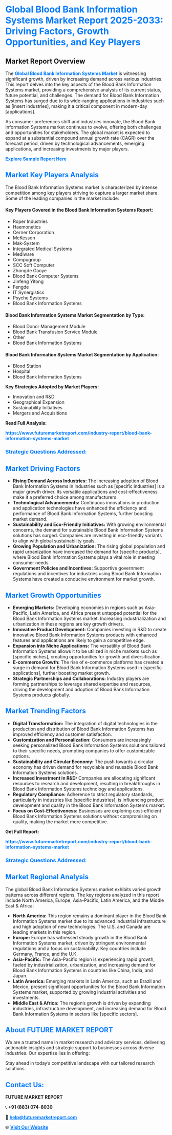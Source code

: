 <h1 style="color: #007BFF;">Global Blood Bank Information Systems Market Report 2025-2033: Driving Factors, Growth Opportunities, and Key Players</h1>

<section id="overview">
<h2>Market Report Overview</h2>
<p>The <a href="https://www.futuremarketreport.com/industry-report/blood-bank-information-systems-market" style="color: #007BFF; text-decoration: none;"><strong>Global Blood Bank Information Systems Market</strong></a> is witnessing significant growth, driven by increasing demand across various industries. This report delves into the key aspects of the Blood Bank Information Systems market, providing a comprehensive analysis of its current status, future potential, and challenges. The demand for Blood Bank Information Systems has surged due to its wide-ranging applications in industries such as [insert industries], making it a critical component in modern-day [applications].</p>
<p>As consumer preferences shift and industries innovate, the Blood Bank Information Systems market continues to evolve, offering both challenges and opportunities for stakeholders. The global market is expected to expand at a substantial compound annual growth rate (CAGR) over the forecast period, driven by technological advancements, emerging applications, and increasing investments by major players.</p>
</section>

<section id="overview">
<p><a href="https://www.futuremarketreport.com/request-sample/reportId=98973" style="color: #007BFF; text-decoration: none;"><strong>Explore Sample Report Here</strong></a></p>
</section>

<section id="key-players">
<h2 style="color: #007BFF;">Market Key Players Analysis</h2>
<p>The Blood Bank Information Systems market is characterized by intense competition among key players striving to capture a larger market share. Some of the leading companies in the market include:</p>
<h4>Key Players Covered in the Blood Bank Information Systems Report:</h4>
<ul><li>Roper Industries</li><li>Haemonetics</li><li>Cerner Corporation</li><li>McKesson</li><li>Mak-System</li><li>Integrated Medical Systems</li><li>Mediware</li><li>Compugroup</li><li>SCC Soft Computer</li><li>Zhongde Gaoye</li><li>Blood Bank Computer Systems</li><li>Jinfeng Yitong</li><li>Fengde</li><li>IT Synergistics</li><li>Psyche Systems</li><li>Blood Bank Information Systems</li></ul>
<h4>Blood Bank Information Systems Market Segmentation by Type:</h4>
<ul><li>Blood Donor Management Module</li><li>Blood Bank Transfusion Service Module</li><li>Other</li><li>Blood Bank Information Systems</li></ul>

<h4>Blood Bank Information Systems Market Segmentation by Application:</h4>
<ul><li>Blood Station</li><li>Hospital</li><li>Blood Bank Information Systems</li></ul>
<p><strong>Key Strategies Adopted by Market Players:</strong></p>
<ul>
<li>Innovation and R&D</li>
<li>Geographical Expansion</li>
<li>Sustainability Initiatives</li>
<li>Mergers and Acquisitions</li>
</ul>
</section>

<section>
<p><strong>Read Full Analysis: </strong></p><a href="https://www.futuremarketreport.com/industry-report/blood-bank-information-systems-market" style="color: #007BFF; text-decoration: none;"><strong>https://www.futuremarketreport.com/industry-report/blood-bank-information-systems-market</strong></a>
<h3 style="color: #007BFF;">Strategic Questions Addressed:</h3>
</section>

<section id="driving-factors">
<h2 style="color: #007BFF;">Market Driving Factors</h2>
<ul>
<li><strong>Rising Demand Across Industries:</strong> The increasing adoption of Blood Bank Information Systems in industries such as [specific industries] is a major growth driver. Its versatile applications and cost-effectiveness make it a preferred choice among manufacturers.</li>
<li><strong>Technological Advancements:</strong> Continuous innovations in production and application technologies have enhanced the efficiency and performance of Blood Bank Information Systems, further boosting market demand.</li>
<li><strong>Sustainability and Eco-Friendly Initiatives:</strong> With growing environmental concerns, the demand for sustainable Blood Bank Information Systems solutions has surged. Companies are investing in eco-friendly variants to align with global sustainability goals.</li>
<li><strong>Growing Population and Urbanization:</strong> The rising global population and rapid urbanization have increased the demand for [specific products], where Blood Bank Information Systems plays a vital role in meeting consumer needs.</li>
<li><strong>Government Policies and Incentives:</strong> Supportive government regulations and incentives for industries using Blood Bank Information Systems have created a conducive environment for market growth.</li>
</ul>
</section>

<section id="growth-opportunities">
<h2 style="color: #007BFF;">Market Growth Opportunities</h2>
<ul>
<li><strong>Emerging Markets:</strong> Developing economies in regions such as Asia-Pacific, Latin America, and Africa present untapped potential for the Blood Bank Information Systems market. Increasing industrialization and urbanization in these regions are key growth drivers.</li>
<li><strong>Innovative Product Development:</strong> Companies investing in R&D to create innovative Blood Bank Information Systems products with enhanced features and applications are likely to gain a competitive edge.</li>
<li><strong>Expansion into Niche Applications:</strong> The versatility of Blood Bank Information Systems allows it to be utilized in niche markets such as [specific niches], creating opportunities for growth and diversification.</li>
<li><strong>E-commerce Growth:</strong> The rise of e-commerce platforms has created a surge in demand for Blood Bank Information Systems used in [specific applications], further boosting market growth.</li>
<li><strong>Strategic Partnerships and Collaborations:</strong> Industry players are forming partnerships to leverage shared expertise and resources, driving the development and adoption of Blood Bank Information Systems products globally.</li>
</ul>
</section>

<section id="trending-factors">
<h2 style="color: #007BFF;">Market Trending Factors</h2>
<ul>
<li><strong>Digital Transformation:</strong> The integration of digital technologies in the production and distribution of Blood Bank Information Systems has improved efficiency and customer satisfaction.</li>
<li><strong>Customization and Personalization:</strong> Consumers are increasingly seeking personalized Blood Bank Information Systems solutions tailored to their specific needs, prompting companies to offer customizable options.</li>
<li><strong>Sustainability and Circular Economy:</strong> The push towards a circular economy has driven demand for recyclable and reusable Blood Bank Information Systems solutions.</li>
<li><strong>Increased Investment in R&D:</strong> Companies are allocating significant resources to research and development, resulting in breakthroughs in Blood Bank Information Systems technology and applications.</li>
<li><strong>Regulatory Compliance:</strong> Adherence to strict regulatory standards, particularly in industries like [specific industries], is influencing product development and quality in the Blood Bank Information Systems market.</li>
<li><strong>Focus on Cost-Effectiveness:</strong> Businesses are exploring cost-efficient Blood Bank Information Systems solutions without compromising on quality, making the market more competitive.</li>
</ul>
</section>

<section>
<p><strong>Get Full Report: </strong></p><a href="https://www.futuremarketreport.com/industry-report/blood-bank-information-systems-market" style="color: #007BFF; text-decoration: none;"><strong>https://www.futuremarketreport.com/industry-report/blood-bank-information-systems-market</strong></a>
<h3 style="color: #007BFF;">Strategic Questions Addressed:</h3>
</section>


<section id="regional-analysis">
<h2 style="color: #007BFF;">Market Regional Analysis</h2>
<p>The global Blood Bank Information Systems market exhibits varied growth patterns across different regions. The key regions analyzed in this report include North America, Europe, Asia-Pacific, Latin America, and the Middle East & Africa:</p>
<ul>
<li><strong>North America:</strong> This region remains a dominant player in the Blood Bank Information Systems market due to its advanced industrial infrastructure and high adoption of new technologies. The U.S. and Canada are leading markets in this region.</li>
<li><strong>Europe:</strong> Europe has witnessed steady growth in the Blood Bank Information Systems market, driven by stringent environmental regulations and a focus on sustainability. Key countries include Germany, France, and the U.K.</li>
<li><strong>Asia-Pacific:</strong> The Asia-Pacific region is experiencing rapid growth, fueled by industrialization, urbanization, and increasing demand for Blood Bank Information Systems in countries like China, India, and Japan.</li>
<li><strong>Latin America:</strong> Emerging markets in Latin America, such as Brazil and Mexico, present significant opportunities for the Blood Bank Information Systems market, supported by growing industrial activities and investments.</li>
<li><strong>Middle East & Africa:</strong> The region’s growth is driven by expanding industries, infrastructure development, and increasing demand for Blood Bank Information Systems in sectors like [specific sectors].</li>
</ul>
</section>

<footer>
<h2 style="color: #007BFF;">About FUTURE MARKET REPORT</h2>
<p>We are a trusted name in market research and advisory services, delivering actionable insights and strategic support to businesses across diverse industries. Our expertise lies in offering:</p>

<p>Stay ahead in today’s competitive landscape with our tailored research solutions.</p>

<h2 style="color: #007BFF;">Contact Us:</h2>
<p><strong>FUTURE MARKET REPORT</strong></p>
<p>📞 <strong>+91 (883) 074-8030</strong></p>
<p>📧 <strong><a href="mailto:help@futuremarketreport.com" style="color: #007BFF;">help@futuremarketreport.com</a></strong></p>
<p>🌐 <strong><a href="https://www.futuremarketreport.com/" style="color: #007BFF;">Visit Our Website</a></strong></p>
</footer>